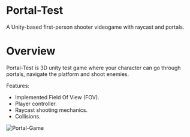 # Portal-Test
A Unity-based first-person shooter videogame with raycast and portals.

# Overview
Portal-Test is 3D unity test game where your character can go through portals, navigate the platform and shoot enemies.

Features:
- Implemented Field Of View (FOV).
- Player controller.
- Raycast shooting mechanics.
- Collisions.

![Portal-Game](https://i.imgur.com/A1LaK1r.png)
